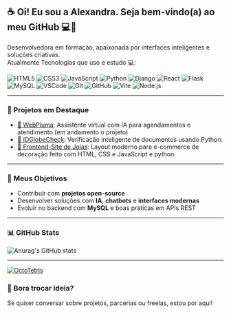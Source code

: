 ## ☕ Oi! Eu sou a Alexandra. Seja bem-vindo(a) ao meu GitHub 💻🖤

Desenvolvedora em formação, apaixonada por interfaces inteligentes e soluções criativas.  
Atualmente Tecnologias que uso e estudo 💻:

![HTML5](https://img.shields.io/badge/-HTML5-E34F26?style=flat&logo=html5&logoColor=fff)
![CSS3](https://img.shields.io/badge/-CSS3-1572B6?style=flat&logo=css3)
![JavaScript](https://img.shields.io/badge/-JavaScript-F7DF1E?style=flat&logo=javascript&logoColor=000)
![Python](https://img.shields.io/badge/-Python-3776AB?style=flat&logo=python&logoColor=fff)
![Django](https://img.shields.io/badge/-Django-092E20?style=flat&logo=django&logoColor=fff)
![React](https://img.shields.io/badge/-React-61DAFB?style=flat&logo=react&logoColor=000)
![Flask](https://img.shields.io/badge/-Flask-000000?style=flat&logo=flask&logoColor=fff)
![MySQL](https://img.shields.io/badge/-MySQL-4479A1?style=flat&logo=mysql&logoColor=fff)
![VSCode](https://img.shields.io/badge/-VSCode-0078D7?style=flat&logo=visual-studio-code&logoColor=fff)
![Git](https://img.shields.io/badge/-Git-F05032?style=flat&logo=git&logoColor=fff)
![GitHub](https://img.shields.io/badge/-GitHub-181717?style=flat&logo=github)
![Vite](https://img.shields.io/badge/-Vite-646CFF?style=flat&logo=vite&logoColor=fff)
![Node.js](https://img.shields.io/badge/-Node.js-339933?style=flat&logo=node.js&logoColor=fff)

---

### 🚀 Projetos em Destaque

- [🔗 WebPluma](https://github.com/AlexadraCampos/pluma): Assistente virtual com IA para agendamentos e atendimento.(em andamento o projeto)
- [🔗 IDGlobeCheck](https://github.com/AlexadraCampos/IDGlobeCheck): Verificação inteligente de documentos usando Python.
- [🔗 Frontend-Site de Joias](https://github.com/AlexadraCampos/Ponto-_de-_Luxo): Layout moderno para e-commerce de decoração feito com HTML, CSS e JavaScript e python.


---

### 🎯 Meus Objetivos

- Contribuir com **projetos open-source**
- Desenvolver soluções com **IA**, **chatbots** e **interfaces modernas**
- Evoluir no backend com **MySQL** e boas práticas em APIs REST

---

### 📊 GitHub Stats

![Anurag's GitHub stats](https://github-readme-stats.vercel.app/api?username=AlexadraCampos&show_icons=true&theme=dracula)

---

<a href="https://github.com/dioncodes/octotetris">
  <img src="https://raw.githubusercontent.com/dioncodes/octotetris/main/octotetris.gif" alt="OctoTetris" />
</a>

### 🤝 Bora trocar ideia?

Se quiser conversar sobre projetos, parcerias ou freelas, estou por aqui!
